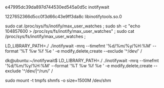 e47995dc39da897d744530ed545a0d5c  inotifywait




1227652366d5cc0f3d66c43e9ff3da8c  libinotifytools.so.0



sudo cat    /proc/sys/fs/inotify/max_user_watches  ;
sudo sh -c  "echo 104857600  >  /proc/sys/fs/inotify/max_user_watches"  ;
sudo  cat    /proc/sys/fs/inotify/max_user_watches  ;

LD_LIBRARY_PATH=./ ./inotifywait  -mrq --timefmt '%d/%m/%y/%H:%M' --format '%T %w %f  %e ' -e modify,delete,create  --exclude '^/dev/'   /



dk@ubuntu:~/inotifywait$ LD_LIBRARY_PATH=./ ./inotifywait  -mrq --timefmt '%d/%m/%y/%H:%M' --format '%T %w %f  %e ' -e modify,delete,create  --exclude '^/dev/|^/run/'   /


sudo mount -t tmpfs shmfs -o size=1500M /dev/shm




